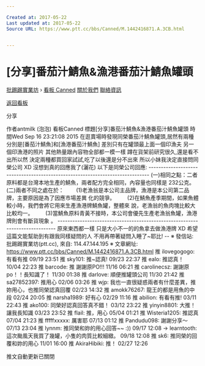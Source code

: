```yaml
---

Created at: 2017-05-22
Last updated at: 2017-05-22
Source URL: https://www.ptt.cc/bbs/Canned/M.1442416871.A.3CB.html


---
```


# [分享]番茄汁鯖魚&漁港番茄汁鯖魚罐頭


[批踢踢實業坊](https://www.ptt.cc/) › [看板 Canned](https://www.ptt.cc/bbs/Canned/index.html) [關於我們](https://www.ptt.cc/about.html) [聯絡資訊](https://www.ptt.cc/contact.html)

[返回看板](https://www.ptt.cc/bbs/Canned/index.html)

分享

作者antmilk (泡泡)
看板Canned
標題\[分享\]番茄汁鯖魚&漁港番茄汁鯖魚罐頭
時間Wed Sep 16 23:21:08 2015
在逛賣場時發現同榮番茄汁鯖魚罐頭,居然有兩種 分別是\[番茄汁鯖魚\]和\[漁港番茄汁鯖魚\] 差別只有在罐頭最上面一個印漁夫 另一個印漁港的照片 其他熱量跟內容物全部都一模一樣 蹲在貨架前研究很久,還是看不出所以然 決定兩種都買回家試試,吃了以後還是分不出來 所以小妹我決定直接問同榮公司 XD 沒想到真的回應我了(灑花) 以下是同榮公司回應: ------------------------------------------------------------------------------ (一)相同之點：二者原料都是台灣本地生產的鯖魚，兩者配方完全相同，內容量也同樣是 232公克。 (二)兩者不同之處在於： 　　(1)老漁翁是本公司主品牌，漁港是本公司第二品牌，主要原因是為了因應市場差異 化的競爭。 　　(2)在鯖魚產季期間，如果魚體較小時，我們會將它用來生產漁港牌鯖魚罐，整體來 說，老漁翁的魚肉塊比較大比較均一。 　　(3)當鯖魚原料青黃不接時，本公司會優先生產老漁翁魚罐，漁港牌則會有斷貨現象 。 ----------------------------------------------------------------------------- 原來東西都一樣 只是大小不一的的魚拿去做漁港牌 XD 希望這篇文能幫助到有跟我同樣疑問的人 不用再帶著疑問入睡了~耶比! -- ※ 發信站: 批踢踢實業坊(ptt.cc), 來自: 114.47.144.195 ※ 文章網址: <https://www.ptt.cc/bbs/Canned/M.1442416871.A.3CB.html>
推 ilovegogogo: 有看有推 09/19 23:51
推 sky101: 推~認真! 09/23 22:37
推 ealo: 推認真！ 10/04 22:23
推 barcode: 推 謝謝原PO!!! 11/16 06:21
推 carolinecsz: 謝謝原po！！長知識了！ 11/30 01:38
推 darlove: 順便推罐頭公司 11/30 21:42
推 sa27852397: 推用心 02/06 03:26
推 wjp: 我也一直很疑惑兩者有什麼差異，推妳用心，也推同榮認真回覆 02/23 14:32
推 amokk76267: 龍王的都是用魚的中段 02/24 20:05
推 narsha1989: 好有心 02/29 11:16
推 abilion: 有看有推! 03/11 22:43
推 ako100: 同榮好認真回答真不錯！ 03/12 23:22
推 yinyin8801: 大推！讓我長知識 03/23 23:52
推 flail: 推，用心 05/04 01:21
推 Wisteria1205: 推認真 07/04 21:23
推 fffffxxxxx: 厲害耶 07/13 01:12
推 Pandudu098: 謝謝分享～ 07/13 23:04
推 lynnm: 推同榮和妳的用心回答~~ :)) 09/17 12:08
→ learntooth: 這次颱風天我買了幾罐，小隻的肉質比較細緻。 09/18 12:08
推 sk6: 推同榮的回覆和妳的用心 11/01 16:00
推 AkiraHibiki: 推！ 02/27 12:26

推文自動更新已關閉

